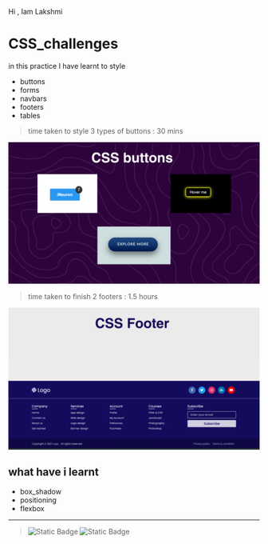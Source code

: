 Hi , Iam Lakshmi

# CSS_challenges

in this practice I have learnt to style

- buttons
- forms
- navbars
- footers
- tables

> time taken to style 3 types of buttons : 30 mins

![css buttons practice](./readme_assets/buttons.png)

> time taken to finish 2 footers : 1.5 hours

![footer practice](./readme_assets/footer.png)

## what have i learnt

- box_shadow
- positioning
- flexbox

---

> ![Static Badge](https://img.shields.io/badge/html-blue) ![Static Badge](https://img.shields.io/badge/css%20-%20green)
